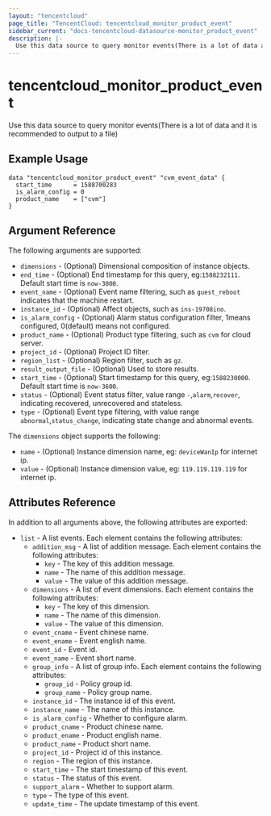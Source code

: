 ```yaml
---
layout: "tencentcloud"
page_title: "TencentCloud: tencentcloud_monitor_product_event"
sidebar_current: "docs-tencentcloud-datasource-monitor_product_event"
description: |-
  Use this data source to query monitor events(There is a lot of data and it is recommended to output to a file)
---
```


# tencentcloud_monitor_product_event

Use this data source to query monitor events(There is a lot of data and it is recommended to output to a file)

## Example Usage

```hcl
data "tencentcloud_monitor_product_event" "cvm_event_data" {
  start_time      = 1588700283
  is_alarm_config = 0
  product_name    = ["cvm"]
}
```

## Argument Reference

The following arguments are supported:

* `dimensions` - (Optional) Dimensional composition of instance objects.
* `end_time` - (Optional) End timestamp for this query, eg:`1588232111`. Default start time is `now-3000`.
* `event_name` - (Optional) Event name filtering, such as `guest_reboot` indicates that the machine restart.
* `instance_id` - (Optional) Affect objects, such as `ins-19708ino`.
* `is_alarm_config` - (Optional) Alarm status configuration filter, 1means configured, 0(default) means not configured.
* `product_name` - (Optional) Product type filtering, such as `cvm` for cloud server.
* `project_id` - (Optional) Project ID filter.
* `region_list` - (Optional) Region filter, such as `gz`.
* `result_output_file` - (Optional) Used to store results.
* `start_time` - (Optional) Start timestamp for this query, eg:`1588230000`. Default start time is `now-3600`.
* `status` - (Optional) Event status filter, value range `-`,`alarm`,`recover`, indicating recovered, unrecovered and stateless.
* `type` - (Optional) Event type filtering, with value range `abnormal`,`status_change`, indicating state change and abnormal events.

The `dimensions` object supports the following:

* `name` - (Optional) Instance dimension name, eg: `deviceWanIp` for internet ip.
* `value` - (Optional) Instance dimension value, eg: `119.119.119.119` for internet ip.

## Attributes Reference

In addition to all arguments above, the following attributes are exported:

* `list` - A list events. Each element contains the following attributes:
  * `addition_msg` - A list of addition message. Each element contains the following attributes:
    * `key` - The key of this addition message.
    * `name` - The name of this addition message.
    * `value` - The value of this addition message.
  * `dimensions` - A list of event dimensions. Each element contains the following attributes:
    * `key` - The key of this dimension.
    * `name` - The name of this dimension.
    * `value` - The value of this dimension.
  * `event_cname` - Event chinese name.
  * `event_ename` - Event english name.
  * `event_id` - Event id.
  * `event_name` - Event short name.
  * `group_info` - A list of group info. Each element contains the following attributes:
    * `group_id` - Policy group id.
    * `group_name` - Policy group name.
  * `instance_id` - The instance id of this event.
  * `instance_name` - The name of this instance.
  * `is_alarm_config` - Whether to configure alarm.
  * `product_cname` - Product chinese name.
  * `product_ename` - Product english name.
  * `product_name` - Product short name.
  * `project_id` - Project id of this instance.
  * `region` - The region of this instance.
  * `start_time` - The start timestamp of this event.
  * `status` - The status of this event.
  * `support_alarm` - Whether to support alarm.
  * `type` - The type of this event.
  * `update_time` - The update timestamp of this event.


